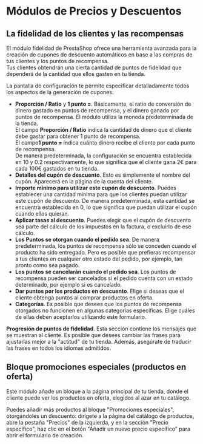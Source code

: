 # Módulos de Precios y Descuentos

## La fidelidad de los clientes y las recompensas <a href="#modulosdepreciosydescuentos-lafidelidaddelosclientesylasrecompensas" id="modulosdepreciosydescuentos-lafidelidaddelosclientesylasrecompensas"></a>

El módulo fidelidad de PrestaShop ofrece una herramienta avanzada para la creación de cupones de descuento automáticos en base a las compras de tus clientes y los puntos de recompensa.\
&#x20;Tus clientes obtendrán una cierta cantidad de puntos de fidelidad que dependerá de la cantidad que ellos gasten en tu tienda.

La pantalla de configuración te permite especificar detalladamente todos los aspectos de la generación de cupones:

* **Proporción / Ratio** y **1 punto =**. Básicamente, el ratio de conversión de dinero gastado en puntos de recompensa, y el dinero ganado por puntos de recompensa. El módulo utiliza la moneda predeterminada de la tienda.\
  El campo **Proporción / Ratio** indica la cantidad de dinero que el cliente debe gastar para obtener 1 punto de recompensa.\
  El campo**1 punto =** indica cuánto dinero recibe el cliente por cada punto de recompensa.\
  &#x20;De manera predeterminada, la configuración se encuentra establecida en 10 y 0.2 respectivamente, lo que significa que el cliente gana 2€ para cada 100€ gastados en tu tienda.
* **Detalles del cupón de descuento**. Esto es simplemente el nombre del cupón. Aparecerá en la página de la cuenta del cliente.
* **Importe mínimo para utilizar este cupón de descuento**. Puedes establecer una cantidad mínima para que los clientes puedan utilizar este cupón de descuento. De manera predeterminada, esta cantidad se encuentra establecida en 0, lo que significa que puedan utilizar el cupón cuando ellos quieran.
* **Aplicar tasas al descuento**. Puedes elegir que el cupón de descuento sea parte del cálculo de los impuestos en la factura, o excluirlo de ese cálculo.
* **Los Puntos se otorgan cuando el pedido sea**. De manera predeterminada, los puntos de recompensa sólo se conceden cuando el producto ha sido entregado. Pero es posible que prefieras recompensar a tus clientes en cualquier otro estado del pedido, por ejemplo, tan pronto como sea pagado.
* **Los puntos se cancelarán cuando el pedido sea**. Los puntos de recompensa pueden ser cancelados si el pedido cuenta con un estado determinado, por ejemplo si es cancelado.
* **Dar puntos por los productos en descuento**. Elige si deseas que el cliente obtenga puntos al comprar productos en oferta.
* **Categorías**. Es posible que desees que los puntos de recompensa otorgados no funcionen en algunas categorías específicas. Elige cuáles de ellas deben aceptarlos utilizando este formulario.

**Progresión de puntos de fidelidad**. Esta sección contiene los mensajes que se muestran al cliente. Es posible que desees cambiar las frases para ajustarlas mejor a la "actitud" de tu tienda. Además, asegúrate de traducir las frases en todos los idiomas admitidos.

## Bloque promociones especiales (productos en oferta) <a href="#modulosdepreciosydescuentos-bloquepromocionesespeciales-productosenoferta" id="modulosdepreciosydescuentos-bloquepromocionesespeciales-productosenoferta"></a>

Este módulo añade un bloque a la página principal de tu tienda, donde el cliente puede ver los productos en oferta, elegidos al azar en tu catálogo.

Puedes añadir más productos al bloque "Promociones especiales", otorgándoles un descuento: dirígete a la página del catálogo de productos, abre la pestaña "Precios" de la izquierda, y en la sección "Precio específico", haz clic en el botón "Añadir un nuevo precio específico" para abrir el formulario de creación.
